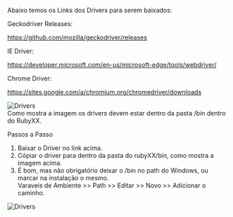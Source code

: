 

Abaixo temos os Links dos Drivers para serem baixados:

Geckodriver Releases: 

https://github.com/mozilla/geckodriver/releases

IE Driver: 

https://developer.microsoft.com/en-us/microsoft-edge/tools/webdriver/

Chrome Driver: 

https://sites.google.com/a/chromium.org/chromedriver/downloads

![Drivers](https://github.com/reinaldorossetti/ProjetoSpreadTecnologia/blob/master/imgs/drivers.PNG)<br>
Como mostra a imagem os drivers devem estar dentro da pasta /bin dentro do RubyXX.

Passos a Passo
1. Baixar o Driver no link acima.
2. Cópiar o driver para dentro da pasta do rubyXX/bin, como mostra a imagem acima.
3. É bom, mas não obrigatório deixar o /bin no path do Windows, ou marcar na instalação o mesmo.  
  Varaveis de Ambiente >> Path >> Editar >> Novo >> Adicionar o caminho.
  
![Drivers](https://github.com/reinaldorossetti/ProjetoSpreadTecnologia/blob/master/imgs/path.PNG)<br>
